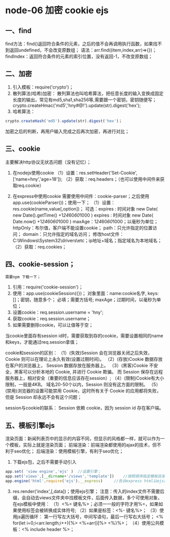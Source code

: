 # node-06 加密 cookie ejs
## 一、find
find方法：find()返回符合条件的元素，之后的值不会再调用执行函数，如果找不到返回undefined，不会改变原数组；
语法：arr.find((item,index,arr)=>{})；
findIndex：返回符合条件的元素的索引位置，没有返回-1，不改变原数组；


## 二、加密
1. 引入模板：require('crypto')；
2. 散列算法(哈希)加密：
散列算法也叫哈希算法，把任意长度的输入变换成固定长度的输出，常见有md5,sha1,sha256等,需要跟一个密钥，密钥随便写；
    crypto.createHmac('md5','hny#@!').update(str).digest('hex');
3. 哈希算法：
```js
crypto.createHash('md5').update(str).digest('hex')；
```
加密之后的判断，再用户输入完成之后再次加密，再进行对比；


## 三、cookie
主要解决http协议无状态问题（没有记忆）；
1. 在nodejs使用cookie
（1）设置：res.setHeader('Set-Cookie',['name=hny','age=18']);
（2）获取：req.headers；（也可以使用中间件来获取req.cookie）

2. 在express中使用cookie
需要使用中间件：cookie-parser；之后使用app.use(cookieParser())；使用一下；
（1）设置：res.cookie(name,value[,option])；
可选：expires : 时间对象   new Date( new Date().getTime() +1*24*60*60*1000 )
        expires : 时间对象   new Date( Date.now() +1*24*60*60*1000 )
        maxAge：1*24*60*60*1000；以毫秒为单位；
    httpOnly：布尔值，客户端不能设置cookie；
    path：只允许指定的位置访问；
    domain：只允许指定的域名访问；
    修改host文件：C:\Windows\System32\drivers\etc；ip地址+域名；指定域名为本地域名；
（2）获取：req.cookies；

## 四、cookie-session；
    需要npm 下载一下；
1. 引用：require('cookie-session')；
2. 使用：app.use(cookieSession({})；
    对象里面：name:cookie名字,
                     keys:[]；密钥，随意多个； 必填；需要方括号;
                     maxAge；过期时间，以毫秒为单位；
3. 设置cookie：req.session.username = 'hny';
4. 获取cookie：req.session.username；
5. 如果需要删除cookie，可以让值等于空；

当cookie里面存有session  id时，需要获取到存的cookie，需要设置相同的name和keys，才能通过req.session拿值；


cookie和session的区别：
（1）(失效)Session 会在浏览器关闭之后失效，Cookie 则可以在理论上永久有效(设置过期时间)。
（2）(存放)Cookie 数据存放在客户的浏览器上， Session 数据存放在服务器上。
（3）(黑客)Cookie 不安全，黑客可以分析本地的 Cookie, 并进行 Cookie 欺骗。 而 Session 保存在远程服务器上，相对安全（重要的信息应该存在session）;
（4）(限制)Cookie有大小限制，一般是4KB。 域名20-50个以内，Session 则没有这方面的限制。
（5）(禁用)浏览器的设置可能禁用 Cookie，这时所有关于 Cookie 的应用都将失败，但是 Session 却永远不会有这个问题；

session与cookie的联系： 
    Session 依赖 cookie，因为 session id 存在客户端。
   
   

## 五、模板引擎ejs
渲染页面：新闻列表页中的显示的内容不同，但显示的风格都一样，就可以作为一个模板，实际上就是渲染页面；
前端渲染：前端渲染都使用的ajax的技术，但不利于seo优化；
后端渲染：使用模板引擎，有利于seo优化；


1. 下载ejs包，之后不需要手动引入
```js
app.set( 'view engine','ejs' )  //设置引擎；
app.set('views',[__dirname+'/views','template'])    //按照顺序指定模板目录
app.engine('html',require('ejs').__express)     //告诉express html以ejs模板引擎去渲染
```
3. res.render('index',[,data])；使用ejs引擎；
注意：传入的index文件不需要后缀，会自动去views文件夹中找模板文件，后面传入数据，多个可使用对象，在ejs模板中使用：
（1）<%= 键名%>；必须一一般的字符才用%=，如果如果使用标签会被转换成实体符号;
（2）如果是标签：<%- 键名%>；
（3）使用js遍历循环：
    第一行写左大括号，中间写语句，最后一行写右大括号；
    <% for(let i=0;i<arr.length;i++){%>
            <%=arr[i]%>
            <%}%>；
（4）使用公共模板：<% include header %>；
                            
